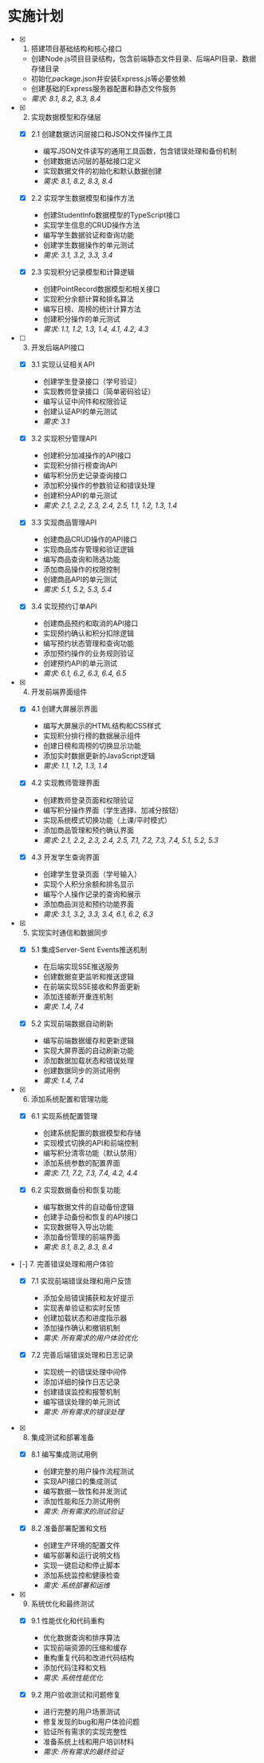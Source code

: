 # 实施计划

- [x] 1. 搭建项目基础结构和核心接口
  - 创建Node.js项目目录结构，包含前端静态文件目录、后端API目录、数据存储目录
  - 初始化package.json并安装Express.js等必要依赖
  - 创建基础的Express服务器配置和静态文件服务
  - _需求: 8.1, 8.2, 8.3, 8.4_

- [x] 2. 实现数据模型和存储层
  - [x] 2.1 创建数据访问层接口和JSON文件操作工具
    - 编写JSON文件读写的通用工具函数，包含错误处理和备份机制
    - 创建数据访问层的基础接口定义
    - 实现数据文件的初始化和默认数据创建
    - _需求: 8.1, 8.2, 8.3, 8.4_

  - [x] 2.2 实现学生数据模型和操作方法
    - 创建StudentInfo数据模型的TypeScript接口
    - 实现学生信息的CRUD操作方法
    - 编写学生数据验证和查询功能
    - 创建学生数据操作的单元测试
    - _需求: 3.1, 3.2, 3.3, 3.4_

  - [x] 2.3 实现积分记录模型和计算逻辑
    - 创建PointRecord数据模型和相关接口
    - 实现积分余额计算和排名算法
    - 编写日榜、周榜的统计计算方法
    - 创建积分操作的单元测试
    - _需求: 1.1, 1.2, 1.3, 1.4, 4.1, 4.2, 4.3_

- [ ] 3. 开发后端API接口
  - [x] 3.1 实现认证相关API
    - 创建学生登录接口（学号验证）
    - 实现教师登录接口（简单密码验证）
    - 编写认证中间件和权限验证
    - 创建认证API的单元测试
    - _需求: 3.1_

  - [x] 3.2 实现积分管理API
    - 创建积分加减操作的API接口
    - 实现积分排行榜查询API
    - 编写积分历史记录查询接口
    - 添加积分操作的参数验证和错误处理
    - 创建积分API的单元测试
    - _需求: 2.1, 2.2, 2.3, 2.4, 2.5, 1.1, 1.2, 1.3, 1.4_

  - [x] 3.3 实现商品管理API
    - 创建商品CRUD操作的API接口
    - 实现商品库存管理和验证逻辑
    - 编写商品查询和筛选功能
    - 添加商品操作的权限控制
    - 创建商品API的单元测试
    - _需求: 5.1, 5.2, 5.3, 5.4_

  - [x] 3.4 实现预约订单API
    - 创建商品预约和取消的API接口
    - 实现预约确认和积分扣除逻辑
    - 编写预约状态管理和查询功能
    - 添加预约操作的业务规则验证
    - 创建预约API的单元测试
    - _需求: 6.1, 6.2, 6.3, 6.4, 6.5_

- [x] 4. 开发前端界面组件
  - [x] 4.1 创建大屏展示界面
    - 编写大屏展示的HTML结构和CSS样式
    - 实现积分排行榜的数据展示组件
    - 创建日榜和周榜的切换显示功能
    - 添加实时数据更新的JavaScript逻辑
    - _需求: 1.1, 1.2, 1.3, 1.4_

  - [x] 4.2 实现教师管理界面
    - 创建教师登录页面和权限验证
    - 编写积分操作界面（学生选择、加减分按钮）
    - 实现系统模式切换功能（上课/平时模式）
    - 添加商品管理和预约确认界面
    - _需求: 2.1, 2.2, 2.3, 2.4, 2.5, 7.1, 7.2, 7.3, 7.4, 5.1, 5.2, 5.3_

  - [x] 4.3 开发学生查询界面
    - 创建学生登录页面（学号输入）
    - 实现个人积分余额和排名显示
    - 编写个人操作记录的查询和展示
    - 添加商品浏览和预约功能界面
    - _需求: 3.1, 3.2, 3.3, 3.4, 6.1, 6.2, 6.3_

- [x] 5. 实现实时通信和数据同步
  - [x] 5.1 集成Server-Sent Events推送机制
    - 在后端实现SSE推送服务
    - 创建数据变更监听和推送逻辑
    - 在前端实现SSE接收和界面更新
    - 添加连接断开重连机制
    - _需求: 1.4, 7.4_

  - [x] 5.2 实现前端数据自动刷新
    - 编写前端数据缓存和更新逻辑
    - 实现大屏界面的自动刷新功能
    - 添加数据加载状态和错误处理
    - 创建数据同步的测试用例
    - _需求: 1.4, 7.4_

- [x] 6. 添加系统配置和管理功能
  - [x] 6.1 实现系统配置管理
    - 创建系统配置的数据模型和存储
    - 实现模式切换的API和前端控制
    - 编写积分清零功能（默认禁用）
    - 添加系统参数的配置界面
    - _需求: 7.1, 7.2, 7.3, 7.4, 4.2, 4.4_

  - [x] 6.2 实现数据备份和恢复功能
    - 编写数据文件的自动备份逻辑
    - 创建手动备份和恢复的API接口
    - 实现数据导入导出功能
    - 添加备份管理的前端界面
    - _需求: 8.1, 8.2, 8.3, 8.4_

- [-] 7. 完善错误处理和用户体验
  - [x] 7.1 实现前端错误处理和用户反馈
    - 添加全局错误捕获和友好提示
    - 实现表单验证和实时反馈
    - 创建加载状态和进度指示器
    - 添加操作确认和撤销机制
    - _需求: 所有需求的用户体验优化_

  - [x] 7.2 完善后端错误处理和日志记录
    - 实现统一的错误处理中间件
    - 添加详细的操作日志记录
    - 创建错误监控和报警机制
    - 编写错误处理的单元测试
    - _需求: 所有需求的错误处理_

- [x] 8. 集成测试和部署准备
  - [x] 8.1 编写集成测试用例
    - 创建完整的用户操作流程测试
    - 实现API接口的集成测试
    - 编写数据一致性和并发测试
    - 添加性能和压力测试用例
    - _需求: 所有需求的测试验证_

  - [x] 8.2 准备部署配置和文档
    - 创建生产环境的配置文件
    - 编写部署和运行说明文档
    - 实现一键启动和停止脚本
    - 添加系统监控和健康检查
    - _需求: 系统部署和运维_

- [x] 9. 系统优化和最终测试
  - [x] 9.1 性能优化和代码重构
    - 优化数据查询和排序算法
    - 实现前端资源的压缩和缓存
    - 重构重复代码和改进代码结构
    - 添加代码注释和文档
    - _需求: 系统性能优化_

  - [x] 9.2 用户验收测试和问题修复
    - 进行完整的用户场景测试
    - 修复发现的bug和用户体验问题
    - 验证所有需求的实现完整性
    - 准备系统上线和用户培训材料
    - _需求: 所有需求的最终验证_